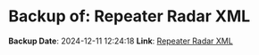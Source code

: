 # Backup of: Repeater Radar XML

**Backup Date**: 2024-12-11 12:24:18
**Link**: [Repeater Radar XML](https://przemienniki.net/export/radar.xml)
